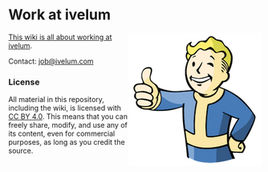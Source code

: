 # Work at ivelum

<img src="https://raw.githubusercontent.com/ivelum/job/master/assets/vault-boy.png" align="right">

[This wiki is all about working at ivelum](http://github.com/ivelum/job/wiki/).

Contact: [job@ivelum.com](mailto:job@ivelum.com)


### License 

All material in this repository, including the wiki, is licensed with [CC BY 4.0](https://creativecommons.org/licenses/by/4.0/).
This means that you can freely share, modify, and use any of its content,
even for commercial purposes, as long as you credit the source.
